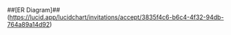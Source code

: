 ##[ER Diagram]##(https://lucid.app/lucidchart/invitations/accept/3835f4c6-b6c4-4f32-94db-764a89a14d92)

